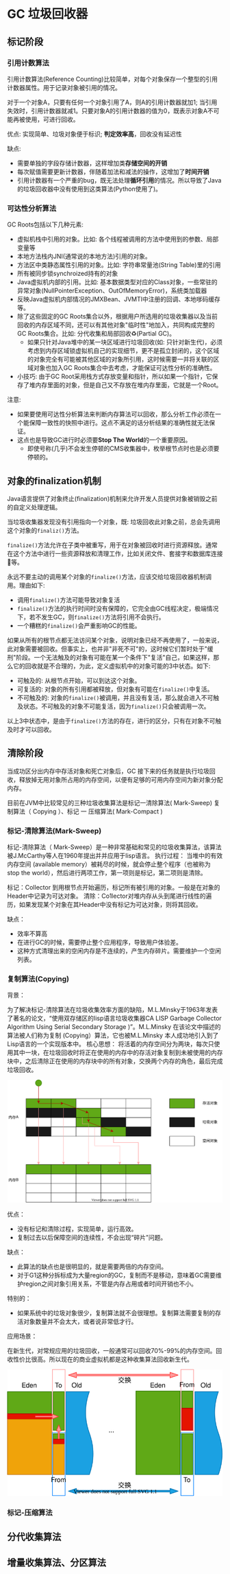 # GC 垃圾回收器

## 标记阶段

### 引用计数算法

引用计数算法(Reference Counting)比较简单，对每个对象保存一个整型的引用计数器属性。用于记录对象被引用的情况。

对于一个对象A，只要有任何一个对象引用了A，则A的引用计数器就加1; 当引用失效时，引用计数器就减1。只要对象A的引用计数器的值为0，既表示对象A不可能再被使用，可进行回收。

优点: 实现简单、垃圾对象便于标识; **判定效率高**，回收没有延迟性

缺点:

- 需要单独的字段存储计数器，这样增加类**存储空间的开销**
- 每次赋值需要更新计数器，伴随着加法和减法的操作，这增加了**时间开销**
- 引用计数器有一个严重的bug，既无法处理**循环引用**的情况。所以导致了Java的垃圾回收器中没有使用到这类算法(Python使用了)。

### 可达性分析算法

GC Roots包括以下几种元素:

- 虚拟机栈中引用的对象。比如: 各个线程被调用的方法中使用到的参数、局部变量等
- 本地方法栈内JNI(通常说的本地方法)引用的对象。
- 方法区中类静态属性引用的对象。比如: 字符串常量池(String Table)里的引用
- 所有被同步锁synchroized持有的对象
- Java虚拟机内部的引用。比如: 基本数据类型对应的Class对象，一些常驻的异常对象(NullPointerException、OutOfMemoryError)，系统类加载器
- 反映Java虚拟机内部情况的JMXBean、JVMTI中注册的回调、本地嗲码缓存等。
- 除了这些固定的GC Roots集合以外，根据用户所选用的垃圾收集器以及当前回收的内存区域不同，还可以有其他对象"临时性"地加入，共同构成完整的GC Roots集合。比如: 分代收集和局部回收♻️(Partial GC)。
  - 如果只针对Java堆中的某一块区域进行垃圾回收(如: 只针对新生代)，必须考虑到内存区域锁虚拟机自己的实现细节，更不是孤立封闭的，这个区域的对象完全有可能被其他区域的对象所引用，这时候需要一并将关联的区域对象也加入GC Roots集合中去考虑，才能保证可达性分析的准确性。
- 小技巧: 由于GC Root采用栈方式存放变量和指针，所以如果一个指针，它保存了堆内存里面的对象，但是自己又不存放在堆内存里面，它就是一个Root。

注意:

- 如果要使用可达性分析算法来判断内存算法可以回收，那么分析工作必须在一个能保障一致性的快照中进行。这点不满足的话分析结果的准确性就无法保证。
- 这点也是导致GC进行时必须要**Stop The World**的一个重要原因。
  - 即使号称(几乎)不会发生停顿的CMS收集器中，枚举根节点时也是必须要停顿的。

## 对象的finalization机制

Java语言提供了对象终止(finalization)机制来允许开发人员提供对象被销毁之前的自定义处理逻辑。

当垃圾收集器发现没有引用指向一个对象，既: 垃圾回收此对象之前，总会先调用这个对象的`finaliz()`方法。

`finalize()`方法允许在子类中被重写，用于在对象被回收时进行资源释放。通常在这个方法中进行一些资源释放和清理工作，比如关闭文件、套接字和数据库连接🔗等。

永远不要主动的调用某个对象的`finalize()`方法，应该交给垃圾回收器机制调用。理由如下:

- 调用`finalize()`方法可能导致对象复活
- `finalize()`方法的执行时间时没有保障的，它完全由GC线程决定，极端情况下，若不发生GC，则`finalize()`方法将引用不会执行。
- 一个糟糕的`finalize()`会严重影响GC的性能。

如果从所有的根节点都无法访问某个对象，说明对象已经不再使用了，一般来说，此对象需要被回收。但事实上，也并非"非死不可"的，这时候它们暂时处于"缓刑"阶段。一个无法触及的对象有可能在某一个条件下"复活"自己，如果这样，那么它的回收就是不合理的，为此，定义虚拟机中的对象可能的3中状态。如下: 

- 可触及的: 从根节点开始，可以到达这个对象。
- 可复活的: 对象的所有引用都被释放，但对象有可能在`finalize()`中复活。
- 不可触及的: 对象的`finalize()`被调用，并且没有复活，那么就会进入不可触及状态。不可触及的对象不可能复活，因为`finalize()`只会被调用一次。

以上3中状态中，是由于`finalize()`方法的存在，进行的区分，只有在对象不可触及时才可以回收。

## 清除阶段

当成功区分出内存中存活对象和死亡对象后，GC 接下来的任务就是执行垃圾回收，释放掉无用对象所占用的内存空间，以便有足够的可用内存空间为新对象分配内存。

目前在JVM中比较常见的三种垃圾收集算法是标记一清除算法( Mark-Sweep)
复制算法（ Copying ）、标记 一 压缩算法( Mark-Compact )

### 标记-清除算法(Mark-Sweep)

标记-清除算法（ Mark-Sweep）是一种非常基础和常见的垃圾收集算法，该算法被J.McCarthy等人在1960年提出并并应用于Iisp语言。
执行过程：
当堆中的有效内存空间 (available memory）被耗尽的时候，就会停止整个程序（也被称为stop the world），然后进行两项工作，第一项则是标记，第二项则是清除。

标记：Collector 到用根节点开始遍历，标记所有被引用的对象。一般是在对象的Header中记录为可达对象。
清除：Co1lector对堆内存从头到尾进行线性的遍历，如果发现某个对象在其Header中没有标记为可达对象，则将其回收。

缺点：

- 效率不算高
- 在进行GC的时候，需要停止整个应用程序，导致用户体验差。
- 这种方式清理出来的空闲内存是不连续的，产生内存碎片。需要维护一个空闲列表。

### 复制算法(Copying)

背景：

为了解决标记-清除算法在垃圾收集效率方面的缺陷，M.L.Minsky于1963年发表了著名的论文，“使用双存储区的Iisp语言垃圾收集器CA LISP Garbage Collector Algorithm Using Serial Secondary Storage )”。M.L.Minsky 在该论文中描述的算法被人们称为复制 (Copying）算法，它也被M.L.Minsky 本人成功地引入到了Lisp语言的一个实现版本中。
核心思想：
将活着的内存空间分为两块，每次只使用其中一块，在垃圾回收时将正在使用的内存中的存活对象复制到未被使用的内存块中，之后清除正在使用的内存块中的所有对象，交换两个内存的角色，最后完成垃圾回收。

![复制算法](static/uml/GC_Copying.svg)

优点：

- 没有标记和清除过程，实现简单，运行高效。
- 复制过去以后保障空间的连续性，不会出现“碎片”问题。

缺点：

- 此算法的缺点也是很明显的，就是需要两倍的内存空间。
- 对于G1这种分拆标成为大量region的GC，复制而不是移动，意味着GC需要维护region之间对象引用关系，不管是内存占用或者时间开销也不小。

特别的：

- 如果系统中的垃圾对象很少，复制算法就不会很理想。复制算法需要复制的存活对象数量并不会太大，或者说非常低才行。

应用场景：

在新生代，对常规应用的垃圾回收，一般通常可以回收70%-99%的内存空间。回收性价比很高。所以现在的商业虚拟机都是这种收集算法回收新生代。

![复制算法](static/uml/GC_Copying_2.svg)

### 标记-压缩算法



## 分代收集算法



## 增量收集算法、分区算法

